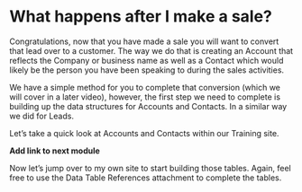 # What happens after I make a sale? 

Congratulations, now that you have made a sale you will want to convert that lead over to a customer. The way we do that is creating an Account that reflects the Company or business name as well as a Contact which would likely be the person you have been speaking to during the sales activities. 

We have a simple method for you to complete that conversion (which we will cover in a later video), however, the first step we need to complete is building up the data structures for Accounts and Contacts. In a similar way we did for Leads. 

Let’s take a quick look at Accounts and Contacts within our Training site. 

**Add link to next module**

Now let’s jump over to my own site to start building those tables. Again, feel free to use the Data Table References attachment to complete the tables. 